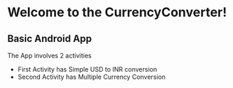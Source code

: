 # Welcome to the CurrencyConverter!
## Basic Android App
The App involves 2 activities 
* First Activity has Simple USD to INR conversion
* Second Activity has Multiple Currency Conversion
